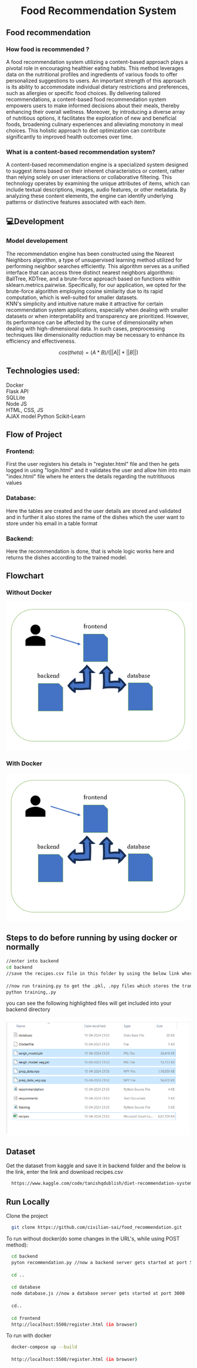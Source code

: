 <h1 align="center">Food Recommendation System</h1>  

## Food recommendation


### How food is recommended ?
A food recommendation system utilizing a content-based approach plays a pivotal role in encouraging healthier eating habits. This method leverages data on the nutritional profiles and ingredients of various foods to offer personalized suggestions to users. An important strength of this approach is its ability to accommodate individual dietary restrictions and preferences, such as allergies or specific food choices. By delivering tailored recommendations, a content-based food recommendation system empowers users to make informed decisions about their meals, thereby enhancing their overall wellness. Moreover, by introducing a diverse array of nutritious options, it facilitates the exploration of new and beneficial foods, broadening culinary experiences and alleviating monotony in meal choices. This holistic approach to diet optimization can contribute significantly to improved health outcomes over time.

### What is a content-based recommendation system?
A content-based recommendation engine is a specialized system designed to suggest items based on their inherent characteristics or content, rather than relying solely on user interactions or collaborative filtering. This technology operates by examining the unique attributes of items, which can include textual descriptions, images, audio features, or other metadata. By analyzing these content elements, the engine can identify underlying patterns or distinctive features associated with each item.

## :computer:Development
### Model developement
The recommendation engine has been constructed using the Nearest Neighbors algorithm, a type of unsupervised learning method utilized for performing neighbor searches efficiently. This algorithm serves as a unified interface that can access three distinct nearest neighbors algorithms: BallTree, KDTree, and a brute-force approach based on functions within sklearn.metrics.pairwise. Specifically, for our application, we opted for the brute-force algorithm employing cosine similarity due to its rapid computation, which is well-suited for smaller datasets.   
KNN's simplicity and intuitive nature make it attractive for certain recommendation system applications, especially when dealing with smaller datasets or when interpretability and transparency are prioritized. However, its performance can be affected by the curse of dimensionality when dealing with high-dimensional data. In such cases, preprocessing techniques like dimensionality reduction may be necessary to enhance its efficiency and effectiveness.

$$cos(theta) = (A * B) / (||A|| * ||B||)$$    

## Technologies used:   
Docker   
Flask API   
SQLLite   
Node JS   
HTML, CSS, JS   
AJAX model
Python
Scikit-Learn

## Flow of Project   
### Frontend:   
First the user registers his details in "register.html" file and then he gets logged in using "login.html" and it validates the user and allow him into main "index.html" file where he enters the details regarding the nutritituous values   

### Database:   
Here the tables are created and the user details are stored and validated and in further it also stores the name of the dishes which the user want to store under his email in a table format   

### Backend:
Here the recommendation is done, that is whole logic works here and returns the dishes according to the trained model.   

  

## Flowchart    
### Without Docker
<div align= "center"><img src="Screenshot (86).png" /></div>   

### With Docker   
<div align= "center"><img src="Screenshot (86).png" /></div> 

## Steps to do before running by using docker or normally   
```bash
//enter into backend
cd backend
//save the recipes.csv file in this folder by using the below link where I mentioned, how to get that dataset.

//now run training.py to get the .pkl, .npy files which stores the traning instances objects and trained data
python training,.py
```
you can see the following highlighted files will get included into your backend directory   
<div align= "center"><img src="Screenshot (87).png" /></div>  
   


   
## Dataset

Get the dataset from kaggle and save it in backend folder and the below is the link, enter the link and download recipes.csv

```bash
  https://www.kaggle.com/code/tanishqdublish/diet-recommendation-system-preprocessing/input
```
    
## Run Locally

Clone the project

```bash
  git clone https://github.com/civilian-sai/food_recommendation.git
```

To run without docker(do some changes in the URL's, while using POST method):

```bash
  cd backend
  pyton recommendation.py //now a backend server gets started at port 5000

  cd ..

  cd database
  node database.js //now a database server gets started at port 3000

  cd..

  cd frontend
  http://localhost:5500/register.html (in browser)
```

To run with docker

```bash
  docker-compose up --build 

  http://localhost:5500/register.html (in browser)
```

